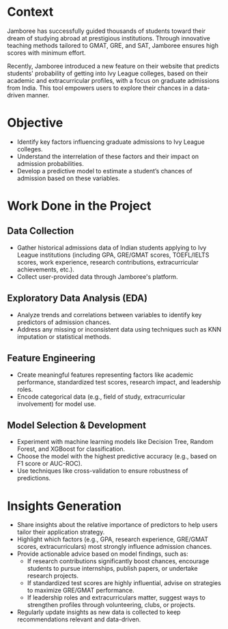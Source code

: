 # Context

Jamboree has successfully guided thousands of students toward their dream of studying abroad at prestigious institutions. Through innovative teaching methods tailored to GMAT, GRE, and SAT, Jamboree ensures high scores with minimum effort.

Recently, Jamboree introduced a new feature on their website that predicts students' probability of getting into Ivy League colleges, based on their academic and extracurricular profiles, with a focus on graduate admissions from India. This tool empowers users to explore their chances in a data-driven manner.

# Objective

- Identify key factors influencing graduate admissions to Ivy League colleges.
- Understand the interrelation of these factors and their impact on admission probabilities.
- Develop a predictive model to estimate a student’s chances of admission based on these variables.

# Work Done in the Project

## Data Collection

- Gather historical admissions data of Indian students applying to Ivy League institutions (including GPA, GRE/GMAT scores, TOEFL/IELTS scores, work experience, research contributions, extracurricular achievements, etc.).
- Collect user-provided data through Jamboree's platform.

## Exploratory Data Analysis (EDA)

- Analyze trends and correlations between variables to identify key predictors of admission chances.
- Address any missing or inconsistent data using techniques such as KNN imputation or statistical methods.

## Feature Engineering

- Create meaningful features representing factors like academic performance, standardized test scores, research impact, and leadership roles.
- Encode categorical data (e.g., field of study, extracurricular involvement) for model use.

## Model Selection & Development

- Experiment with machine learning models like Decision Tree, Random Forest, and XGBoost for classification.
- Choose the model with the highest predictive accuracy (e.g., based on F1 score or AUC-ROC).
- Use techniques like cross-validation to ensure robustness of predictions.

# Insights Generation

- Share insights about the relative importance of predictors to help users tailor their application strategy.
- Highlight which factors (e.g., GPA, research experience, GRE/GMAT scores, extracurriculars) most strongly influence admission chances.
- Provide actionable advice based on model findings, such as:
  - If research contributions significantly boost chances, encourage students to pursue internships, publish papers, or undertake research projects.
  - If standardized test scores are highly influential, advise on strategies to maximize GRE/GMAT performance.
  - If leadership roles and extracurriculars matter, suggest ways to strengthen profiles through volunteering, clubs, or projects.
- Regularly update insights as new data is collected to keep recommendations relevant and data-driven.



